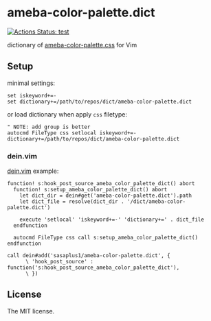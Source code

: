 # ameba-color-palette.dict

[![Actions Status: test](https://github.com/sasaplus1/ameba-color-palette.dict/workflows/test/badge.svg)](https://github.com/sasaplus1/ameba-color-palette.dict/actions?query=workflow%3A"test")

dictionary of [ameba-color-palette.css](https://github.com/openameba/ameba-color-palette.css) for Vim

## Setup

minimal settings:

```vim
set iskeyword+=-
set dictionary+=/path/to/repos/dict/ameba-color-palette.dict
```

or load dictionary when apply `css` filetype:

```vim
" NOTE: add group is better
autocmd FileType css setlocal iskeyword+=- dictionary+=/path/to/repos/dict/ameba-color-palette.dict
```

### dein.vim

[dein.vim](https://github.com/Shougo/dein.vim) example:

```vim
function! s:hook_post_source_ameba_color_palette_dict() abort
  function! s:setup_ameba_color_palette_dict() abort
    let dict_dir = dein#get('ameba-color-palette.dict').path
    let dict_file = resolve(dict_dir . '/dict/ameba-color-palette.dict')

    execute 'setlocal' 'iskeyword+=-' 'dictionary+=' . dict_file
  endfunction

  autocmd FileType css call s:setup_ameba_color_palette_dict()
endfunction

call dein#add('sasaplus1/ameba-color-palette.dict', {
      \ 'hook_post_source' : function('s:hook_post_source_ameba_color_palette_dict'),
      \ })
```

## License

The MIT license.
